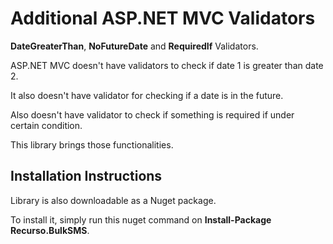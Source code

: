 # Additional ASP.NET MVC Validators

**DateGreaterThan**, **NoFutureDate** and **RequiredIf** Validators.

ASP.NET MVC doesn't have validators to check if date 1 is greater than date 2. 

It also doesn't have validator for checking if a date is in the future.

Also doesn't have validator to check if something is required if under certain condition.

This library brings those functionalities.

## Installation Instructions

Library is also downloadable as a Nuget package.

To install it, simply run this nuget command on **Install-Package Recurso.BulkSMS**.
